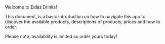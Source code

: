 Welcome to Eidas Drinks!

This document, is a basic introduction on how to navigate this app to discover the available products, descriptions of products, prices and how to order.

Please note, availability is limited so order yours today!

